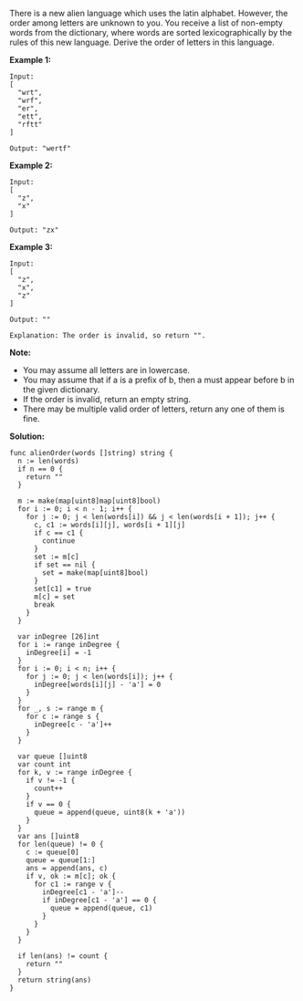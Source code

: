 There is a new alien language which uses the latin alphabet. However, the order among letters are unknown to you. You receive a list of non-empty words from the dictionary, where words are sorted lexicographically by the rules of this new language. Derive the order of letters in this language.

**Example 1:**
```
Input:
[
  "wrt",
  "wrf",
  "er",
  "ett",
  "rftt"
]

Output: "wertf"
```
**Example 2:**
```
Input:
[
  "z",
  "x"
]

Output: "zx"
```
**Example 3:**
```
Input:
[
  "z",
  "x",
  "z"
] 

Output: "" 

Explanation: The order is invalid, so return "".
```
**Note:**

- You may assume all letters are in lowercase.
- You may assume that if a is a prefix of b, then a must appear before b in the given dictionary.
- If the order is invalid, return an empty string.
- There may be multiple valid order of letters, return any one of them is fine.

**Solution:**

```golang
func alienOrder(words []string) string {
  n := len(words)
  if n == 0 {
    return ""
  }

  m := make(map[uint8]map[uint8]bool)
  for i := 0; i < n - 1; i++ {
    for j := 0; j < len(words[i]) && j < len(words[i + 1]); j++ {
      c, c1 := words[i][j], words[i + 1][j]
      if c == c1 {
        continue
      }
      set := m[c]
      if set == nil {
        set = make(map[uint8]bool)
      }
      set[c1] = true
      m[c] = set
      break
    }
  }

  var inDegree [26]int
  for i := range inDegree {
    inDegree[i] = -1
  }
  for i := 0; i < n; i++ {
    for j := 0; j < len(words[i]); j++ {
      inDegree[words[i][j] - 'a'] = 0
    }
  }
  for _, s := range m {
    for c := range s {
      inDegree[c - 'a']++
    }
  }

  var queue []uint8
  var count int
  for k, v := range inDegree {
    if v != -1 {
      count++
    }
    if v == 0 {
      queue = append(queue, uint8(k + 'a'))
    }
  }
  var ans []uint8
  for len(queue) != 0 {
    c := queue[0]
    queue = queue[1:]
    ans = append(ans, c)
    if v, ok := m[c]; ok {
      for c1 := range v {
        inDegree[c1 - 'a']--
        if inDegree[c1 - 'a'] == 0 {
          queue = append(queue, c1)
        }
      }
    }
  }

  if len(ans) != count {
    return ""
  }
  return string(ans)
}
```
